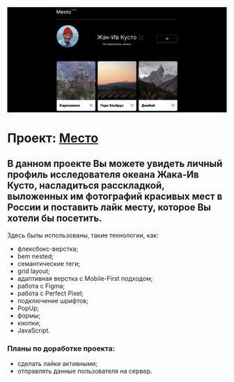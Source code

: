 <div>
  <img src="./images/screenshot.png" alt="скриншот проекта">
</div>

# Проект: [Место](https://darinadanilova.github.io/mesto/)

## В данном проекте Вы можете увидеть личный профиль исследователя океана Жака-Ив Кусто, насладиться расскладкой, выложенных им фотографий красивых мест в России и поставить лайк месту, которое Вы хотели бы посетить.

Здесь былы использованы, такие технологии, как:

* флексбокс-верстка;
* bem nested;
* семантические теги;
* grid layout;
* адаптивная верстка с Mobile-First подходом;
* работа с Figma;
* работа с Perfect Pixel;
* подключение шрифтов;
* PopUp;
* формы;
* кнопки;
* JavaScript.

### Планы по доработке проекта:

- сделать лайки активными;
- отправлять данные пользователя на сервер.